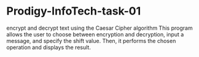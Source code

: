 # Prodigy-InfoTech-task-01
encrypt and decrypt text using the Caesar Cipher algorithm
This program allows the user to choose between encryption and decryption, input a message, and specify the shift value. Then, it performs the chosen operation and displays the result.
